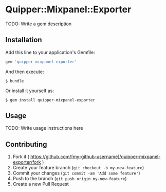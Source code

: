 # Quipper::Mixpanel::Exporter

TODO: Write a gem description

## Installation

Add this line to your application's Gemfile:

```ruby
gem 'quipper-mixpanel-exporter'
```

And then execute:

    $ bundle

Or install it yourself as:

    $ gem install quipper-mixpanel-exporter

## Usage

TODO: Write usage instructions here

## Contributing

1. Fork it ( https://github.com/[my-github-username]/quipper-mixpanel-exporter/fork )
2. Create your feature branch (`git checkout -b my-new-feature`)
3. Commit your changes (`git commit -am 'Add some feature'`)
4. Push to the branch (`git push origin my-new-feature`)
5. Create a new Pull Request
